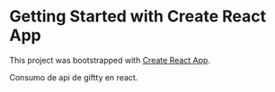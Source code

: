 # Getting Started with Create React App

This project was bootstrapped with [Create React App](https://github.com/facebook/create-react-app).

Consumo de api de giftty en react.
